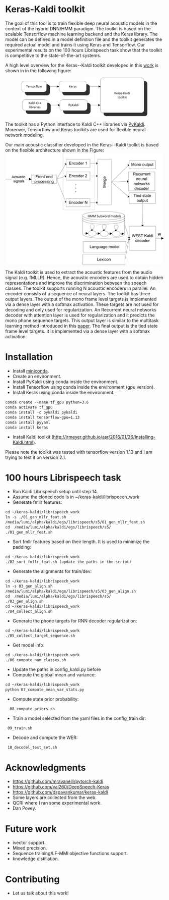 # Keras-Kaldi toolkit

The goal of this tool is to  train flexible deep neural acoustic models in the context of the hybrid DNN/HMM paradigm. The toolkit is based on the scalable Tensorflow machine learning backend and the Keras library. The model can be defined in a model definition file and the toolkit generates the required actual model and trains it using Keras and Tensorflow. Our experimental results on the 100 hours Librispeech  task show that the toolkit is competitive to the state-of-the-art systems.

 A high level overview for the Keras--Kaldi toolkit developed in this [work](http://github.com/yhifny/keras-kaldi) is shown in in the following figure:

 <p align="center">
 <img src="images/keras_kaldi.png" width="400">
</p>


 The toolkit has a Python interface   to Kaldi C++ libraries via  [PyKaldi](https://pykaldi.github.io). Moreover, Tensorflow and Keras toolkits are used for flexible neural network modeling.

 Our main acoustic  classifier developed in the Keras--Kaldi toolkit is based on the flexible  architecture  shown in the Figure:  <img src="images/toolkit_new.png" img align="center">

 The Kaldi toolkit is used to extract the acoustic features from the  audio signal (e.g.  fMLLR). Hence, the acoustic encoders are used to obtain hidden representations and improve the discrimination between the speech classes. The toolkit supports running N acoustic encoders in parallel. An encoder consists of a sequence of neural layers.  The toolkit has three output layers. The output of the mono frame level targets  is implemented via a dense layer with a softmax activation. These targets are not used for decoding and only used for regularization. An Recurrent neural networks decoder with attention layer  is used for regularization and it predicts the mono phone sequence targets. This output layer is similar to the multitask learning method introduced in this [paper](https://arxiv.org/abs/1609.06773). The final output is the tied state frame level targets. It is implemented via a dense layer with a softmax activation.


# Installation

  - Install [miniconda](https://docs.conda.io/en/latest/miniconda.html).
  - Create an environment.
  - Install PyKaldi using conda inside the environment.
  - Install Tensorflow  using conda inside the environment (gpu version).
  - Install Keras using conda inside the environment.
```
conda create --name tf_gpu python=3.6
conda activate tf_gpu
conda install -c pykaldi pykaldi
conda install tensorflow-gpu=1.13
conda install pyyaml
conda install keras
```

  - Install Kaldi toolkit (http://jrmeyer.github.io/asr/2016/01/26/Installing-Kaldi.html).

Please note the toolkit was tested with tensorflow  version 1.13 and I am trying to test it on version 2.1.

# 100 hours Librispeech  task
  - Run Kaldi Librispeech setup until step 14.
  - Assume the cloned code is in ~/keras-kaldi/librispeech_work
  - Generate fmllr features:
```
cd ~/keras-kaldi/librispeech_work   
ln -s ./01_gen_mllr_feat.sh /media/lumi/alpha/kaldi/egs/librispeech/s5/01_gen_mllr_feat.sh
cd  /media/lumi/alpha/kaldi/egs/librispeech/s5/
./01_gen_mllr_feat.sh
```
  - Sort fmllr features based on their length. It is used to minimize the padding:
```
cd ~/keras-kaldi/librispeech_work   
./02_sort_fmllr_feat.sh (update the paths in the script)
```
  - Generate the alignments for train/dev:
```
cd ~/keras-kaldi/librispeech_work   
ln -s 03_gen_align.sh /media/lumi/alpha/kaldi/egs/librispeech/s5/03_gen_align.sh
cd  /media/lumi/alpha/kaldi/egs/librispeech/s5/
./03_gen_align.sh
cd ~/keras-kaldi/librispeech_work   
./04_collect_align.sh
```
  - Generate the phone targets for RNN decoder regularization:
```
cd ~/keras-kaldi/librispeech_work   
./05_collect_target_sequence.sh
```
  - Get model info:
```
cd ~/keras-kaldi/librispeech_work   
./06_compute_num_classes.sh
```
  - Update the  paths in config_kaldi.py before
  - Compute the global mean and variance:
```
cd ~/keras-kaldi/librispeech_work   
python 07_compute_mean_var_stats.py
```
  - Compute state prior probability:
```
  08_compute_priors.sh
```
  - Train a model selected from the yaml files in the config_train dir:
```
 09_train.sh
```
  - Decode and compute the WER:
```
 10_decodel_test_set.sh
```

# Acknowledgments
  - https://github.com/mravanelli/pytorch-kaldi
  - https://github.com/val260/DeepSpeech-Keras
  - https://github.com/dspavankumar/keras-kaldi
  - Some layers  are collected from the web.
  - QCRI where I ran some experimental work.
  - Dan Povey.

# Future work
  - ivector support.
  - Mixed precision.
  - Sequence training/LF-MMI objective functions support.
  - knowledge distillation.

# Contributing
   - Let us talk about this work!   
